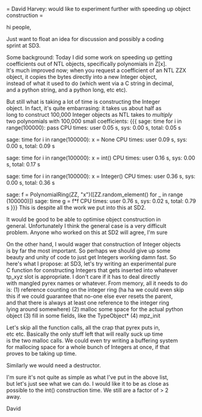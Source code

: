 =  David Harvey: would like to experiment further with speeding up object construction =

 
hi people,
 
Just want to float an idea for discussion and possibly a coding  
sprint at SD3.
 
Some background: Today I did some work on speeding up getting  
coefficients out of NTL objects, specifically polynomials in Z[x].  
It's much improved now; when you request a coefficient of an NTL ZZX  
object, it copies the bytes directly into a new Integer object,  
instead of what it used to do (which went via a C string in decimal,  
and a python string, and a python long, etc etc).
 
But still what is taking a lot of time is constructing the Integer  
object. In fact, it's quite embarrasing: it takes us about half as  
long to construct 100,000 Integer objects as NTL takes to *multiply*  
two polynomials with 100,000 small coefficients:
{{{
sage: time for i in range(100000): pass
CPU times: user 0.05 s, sys: 0.00 s, total: 0.05 s
 
sage: time for i in range(100000): x = None
CPU times: user 0.09 s, sys: 0.00 s, total: 0.09 s
 
sage: time for i in range(100000): x = int()
CPU times: user 0.16 s, sys: 0.00 s, total: 0.17 s
 
sage: time for i in range(100000): x = Integer()
CPU times: user 0.36 s, sys: 0.00 s, total: 0.36 s
 
sage: f = PolynomialRing(ZZ, "x")([ZZ.random_element() for _ in range 
(100000)])
sage: time g = f*f
CPU times: user 0.76 s, sys: 0.02 s, total: 0.79 s
}}}
This is despite all the work we put into this at SD2.
 
It would be good to be able to optimise object construction in  
general. Unfortunately I think the general case is a very difficult  
problem. Anyone who worked on this at SD2 will agree, I'm sure 
 
On the other hand, I would wager that construction of Integer objects  
is by far the most important. So perhaps we should give up some  
beauty and unity of code to just get Integers working damn fast. So  
here's what I propose: at SD3, let's try writing an experimental pure  
C function for constructing Integers that gets inserted into whatever  
tp_xyz slot is appropriate. I don't care if it has to deal directly  
with mangled pyrex names or whatever. From memory, all it needs to do  
is:
(1) reference counting on the integer ring (ha ha we could even skip  
this if we could guarantee that no-one else ever resets the parent,  
and that there is always at least one reference to the integer ring  
lying around somewhere)
(2) malloc some space for the actual python object
(3) fill in some fields, like the TypeObject*
(4) mpz_init
 
Let's skip all the function calls, all the crap that pyrex puts in,  
etc etc. Basically the only stuff left that will really suck up time  
is the two malloc calls. We could even try writing a buffering system  
for mallocing space for a whole bunch of Integers at once, if that  
proves to be taking up time.
 
Similarly we would need a destructor.
 
I'm sure it's not quite as simple as what I've put in the above list,  
but let's just see what we can do. I would like it to be as close as  
possible to the int() construction time. We still are a factor of > 2  
away.
 
David
